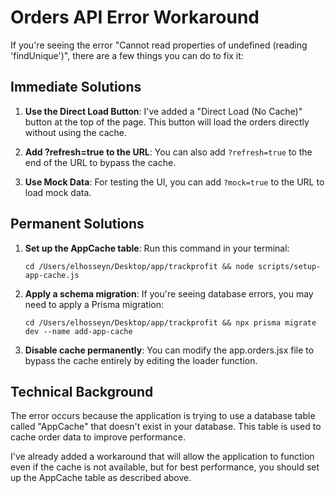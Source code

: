 # Orders API Error Workaround

If you're seeing the error "Cannot read properties of undefined (reading 'findUnique')", there are a few things you can do to fix it:

## Immediate Solutions

1. **Use the Direct Load Button**: I've added a "Direct Load (No Cache)" button at the top of the page. This button will load the orders directly without using the cache.

2. **Add ?refresh=true to the URL**: You can also add `?refresh=true` to the end of the URL to bypass the cache.

3. **Use Mock Data**: For testing the UI, you can add `?mock=true` to the URL to load mock data.

## Permanent Solutions

1. **Set up the AppCache table**: 
   Run this command in your terminal:
   ```
   cd /Users/elhosseyn/Desktop/app/trackprofit && node scripts/setup-app-cache.js
   ```

2. **Apply a schema migration**:
   If you're seeing database errors, you may need to apply a Prisma migration:
   ```
   cd /Users/elhosseyn/Desktop/app/trackprofit && npx prisma migrate dev --name add-app-cache
   ```

3. **Disable cache permanently**:
   You can modify the app.orders.jsx file to bypass the cache entirely by editing the loader function.

## Technical Background

The error occurs because the application is trying to use a database table called "AppCache" that doesn't exist in your database. This table is used to cache order data to improve performance.

I've already added a workaround that will allow the application to function even if the cache is not available, but for best performance, you should set up the AppCache table as described above.
